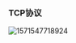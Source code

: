 ### TCP协议

![1571547718924](C:\Users\Administrator\AppData\Roaming\Typora\typora-user-images\1571547718924.png)

